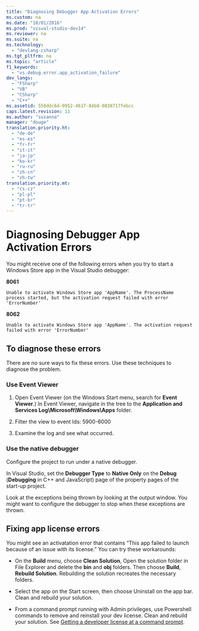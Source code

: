 ```yaml
---
title: "Diagnosing Debugger App Activation Errors"
ms.custom: na
ms.date: "10/01/2016"
ms.prod: "visual-studio-dev14"
ms.reviewer: na
ms.suite: na
ms.technology: 
  - "devlang-csharp"
ms.tgt_pltfrm: na
ms.topic: "article"
f1_keywords: 
  - "vs.debug.error.app_activation_failure"
dev_langs: 
  - "FSharp"
  - "VB"
  - "CSharp"
  - "C++"
ms.assetid: 558ddc6d-0952-4617-84b8-0838717febcc
caps.latest.revision: 11
ms.author: "susanno"
manager: "douge"
translation.priority.ht: 
  - "de-de"
  - "es-es"
  - "fr-fr"
  - "it-it"
  - "ja-jp"
  - "ko-kr"
  - "ru-ru"
  - "zh-cn"
  - "zh-tw"
translation.priority.mt: 
  - "cs-cz"
  - "pl-pl"
  - "pt-br"
  - "tr-tr"
---
```

# Diagnosing Debugger App Activation Errors
You might receive one of the following errors when you try to start a Windows Store app in the Visual Studio debugger:  
  
 **8061**  
  
```  
Unable to activate Windows Store app 'AppName'. The ProcessName process started, but the activation request failed with error 'ErrorNumber'  
```  
  
 **8062**  
  
```  
Unable to activate Windows Store app 'AppName'. The activation request failed with error 'ErrorNumber'  
```  
  
## To diagnose these errors  
 There are no sure ways to fix these errors. Use these techniques to diagnose the problem.  
  
### Use Event Viewer  
  
1.  Open Event Viewer (on the Windows Start menu, search for **Event Viewer**.)  In Event Viewer, navigate in the tree to the **Application and Services Log\Microsoft\Windows\Apps**  folder.  
  
2.  Filter the view to event Ids: 5900-6000  
  
3.  Examine the log and see what occurred.  
  
### Use the native debugger  
 Configure the project to run under a native debugger.  
  
 In Visual Studio, set the **Debugger Type** to **Native Only** on the **Debug** (**Debugging** in C++ and JavaScript) page of the property pages of the start-up project.  
  
 Look at the exceptions being thrown by looking at the output window. You might want to configure the debugger to stop when these exceptions are thrown.  
  
## Fixing app license errors  
 You might see an activatation error that contains “This app failed to launch because of an issue with its license.” You can try these workarounds:  
  
-   On the **Build** menu, choose **Clean Solution**, Open the solution folder in File Explorer and delete the **bin** and **obj** folders. Then choose **Build**, **Rebuild Solution**. Rebuilding the solution recreates the necessary folders.  
  
-   Select the app on the Start screen, then choose Uninstall on the app bar. Clean and rebuild your solution.  
  
-   From a command prompt running with Admin privileges, use Powershell commands to remove and reinstall your dev license. Clean and rebuild your solution. See [Getting a developer license at a command prompt](http://msdn.microsoft.com/library/windows/apps/Hh974578.aspx#getting_a_developer_license_at_a_command_prompt).